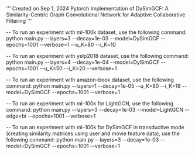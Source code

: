 
'''
Created on Sep 1, 2024
Pytorch Implementation of DySimGCF:  A Similarity-Centric Graph Convolutional Network for Adaptive Collaborative Filtering
'''

 -- To run an experiment with ml-100k dataset, use the following command:
   python main.py --layers=3 --decay=1e-03 --model=DySimGCF  --epochs=1001 --verbose=1 --u_K=80 --i_K=10

 -- To run an experiment with yelp2018 dataset, use the following command:
   python main.py --layers=4 --decay=1e-04  --model=DySimGCF  --epochs=1001 --u_K=50 --i_K=20  --verbose=1 

 -- To run an experiment with amazon-book dataset, use the following command:
   python main.py --layers=1 --decay=1e-05 --u_K=80 --i_K=18  --model=DySimGCF  --epochs=1001 --verbose=1

 -- To run an experiment with ml-100k for LightGCN, use the following command:
   python main.py --layers=3 --decay=1e-03 --model=LightGCN --edge=bi  --epochs=1001 --verbose=1


-- To run an experiment with ml-100k for DySimGCF in transductive mode (creating similarity matrices using user and movie feature data), use the following command:
   python main.py --layers=3 --decay=1e-03 --model=DySimGCF  --epochs=1001 --verbose=1

